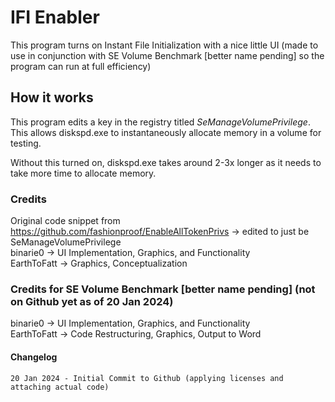# IFI Enabler
 This program turns on Instant File Initialization with a nice little UI (made to use in conjunction with SE Volume Benchmark [better name pending] so the program can run at full efficiency)

## How it works
 This program edits a key in the registry titled *SeManageVolumePrivilege*. This allows diskspd.exe to instantaneously allocate memory in a volume for testing.

 Without this turned on, diskspd.exe takes around 2-3x longer as it needs to take more time to allocate memory.

### Credits
 Original code snippet from https://github.com/fashionproof/EnableAllTokenPrivs -> edited to just be SeManageVolumePrivilege    
 binarie0 -> UI Implementation, Graphics, and Functionality    
 EarthToFatt -> Graphics, Conceptualization    

### Credits for SE Volume Benchmark [better name pending] (not on Github yet as of 20 Jan 2024)    
 binarie0 -> UI Implementation, Graphics, and Functionality   
 EarthToFatt -> Code Restructuring, Graphics, Output to Word   
 
#### Changelog
    20 Jan 2024 - Initial Commit to Github (applying licenses and attaching actual code)
